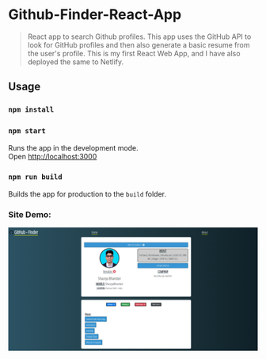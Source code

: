 # Github-Finder-React-App
> React app to search Github profiles. This app uses the GitHub API to look for GitHub profiles and then also generate a basic resume from the user's profile.
> This is my first React Web App, and I have also deployed the same to Netlify.

## Usage

### `npm install`

### `npm start`

Runs the app in the development mode.<br>
Open [http://localhost:3000](http://localhost:3000)

### `npm run build`

Builds the app for production to the `build` folder.<br>

### Site Demo:
![Site Demo](https://github.com/ShauryaBhandari/Github-Finder-React-App/blob/master/Site%20Demo.png)
